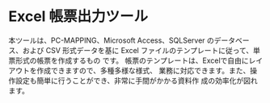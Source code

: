 # Excel 帳票出力ツール

本ツールは、PC-MAPPING、Microsoft Access、SQLServer のデータベース、および CSV 形式データを基に Excel ファイルのテンプレートに従って、単票形式の帳票を作成するもの です。 帳票のテンプレートは、Excelで自由にレイアウトを作成できますので、多種多様な様式、
業務に対応できます。また、操作設定も簡単に行うことができ、非常に手間がかかる資料作 成の効率化が図れます。 
